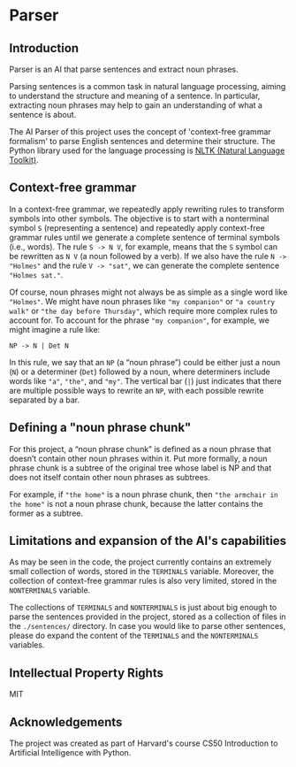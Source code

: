 # Parser

## Introduction

Parser is an AI that parse sentences and extract noun phrases.

Parsing sentences is a common task in natural language processing, aiming to understand the structure and meaning of a sentence. In particular, extracting noun phrases may help to gain an understanding of what a sentence is about.

The AI Parser of this project uses the concept of 'context-free grammar formalism' to parse English sentences and determine their structure. The Python library used for the language processing is [NLTK (Natural Language Toolkit)](https://www.nltk.org/index.html).

## Context-free grammar

In a context-free grammar, we repeatedly apply rewriting rules to transform symbols into other symbols. The objective is to start with a nonterminal symbol `S` (representing a sentence) and repeatedly apply context-free grammar rules until we generate a complete sentence of terminal symbols (i.e., words). The rule `S -> N V`, for example, means that the `S` symbol can be rewritten as `N V` (a noun followed by a verb). If we also have the rule `N -> "Holmes"` and the rule `V -> "sat"`, we can generate the complete sentence `"Holmes sat."`.

Of course, noun phrases might not always be as simple as a single word like `"Holmes"`. We might have noun phrases like `"my companion"` or `"a country walk"` or `"the day before Thursday"`, which require more complex rules to account for. To account for the phrase `"my companion"`, for example, we might imagine a rule like:

```
NP -> N | Det N
```

In this rule, we say that an `NP` (a “noun phrase”) could be either just a noun (`N`) or a determiner (`Det`) followed by a noun, where determiners include words like `"a"`, `"the"`, and `"my"`. The vertical bar (`|`) just indicates that there are multiple possible ways to rewrite an `NP`, with each possible rewrite separated by a bar.

## Defining a "noun phrase chunk"

For this project, a “noun phrase chunk” is defined as a noun phrase that doesn’t contain other noun phrases within it. Put more formally, a noun phrase chunk is a subtree of the original tree whose label is NP and that does not itself contain other noun phrases as subtrees.

For example, if `"the home"` is a noun phrase chunk, then `"the armchair in the home"` is not a noun phrase chunk, because the latter contains the former as a subtree.

## Limitations and expansion of the AI's capabilities

As may be seen in the code, the project currently contains an extremely small collection of words, stored in the `TERMINALS` variable. Moreover, the collection of context-free grammar rules is also very limited, stored in the `NONTERMINALS` variable.

The collections of `TERMINALS` and `NONTERMINALS` is just about big enough to parse the sentences provided in the project, stored as a collection of files in the `./sentences/` directory. In case you would like to parse other sentences, please do expand the content of the `TERMINALS` and the `NONTERMINALS` variables.

## Intellectual Property Rights

MIT

## Acknowledgements

The project was created as part of Harvard's course CS50 Introduction to Artificial Intelligence with Python.
